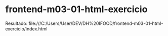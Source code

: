 # frontend-m03-01-html-exercicio

Resultado: file:///C:/Users/User/DEV/DH%20IFOOD/frontend-m03-01-html-exercicio/index.html
